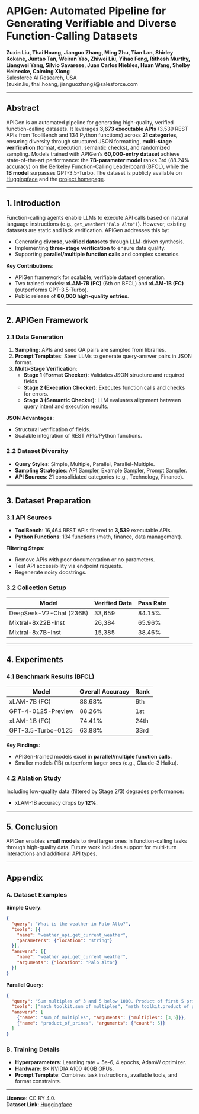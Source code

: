 
# APIGen: Automated Pipeline for Generating Verifiable and Diverse Function-Calling Datasets  
**Zuxin Liu, Thai Hoang, Jianguo Zhang, Ming Zhu, Tian Lan, Shirley Kokane, Juntao Tan, Weiran Yao, Zhiwei Liu, Yihao Feng, Rithesh Murthy, Liangwei Yang, Silvio Savarese, Juan Carlos Niebles, Huan Wang, Shelby Heinecke, Caiming Xiong**  
Salesforce AI Research, USA  
{zuxin.liu, thai.hoang, jianguozhang}@salesforce.com  

---

## Abstract  
APIGen is an automated pipeline for generating high-quality, verified function-calling datasets. It leverages **3,673 executable APIs** (3,539 REST APIs from ToolBench and 134 Python functions) across **21 categories**, ensuring diversity through structured JSON formatting, **multi-stage verification** (format, execution, semantic checks), and randomized sampling. Models trained with APIGen’s **60,000-entry dataset** achieve state-of-the-art performance: the **7B-parameter model** ranks 3rd (88.24% accuracy) on the Berkeley Function-Calling Leaderboard (BFCL), while the **1B model** surpasses GPT-3.5-Turbo. The dataset is publicly available on [Huggingface](https://huggingface.co/datasets/Salesforce/xlam-function-calling-60k) and the [project homepage](https://apigen-pipeline.github.io/).

---

## 1. Introduction  
Function-calling agents enable LLMs to execute API calls based on natural language instructions (e.g., `get_weather("Palo Alto")`). However, existing datasets are static and lack verification. APIGen addresses this by:  
- Generating **diverse, verified datasets** through LLM-driven synthesis.  
- Implementing **three-stage verification** to ensure data quality.  
- Supporting **parallel/multiple function calls** and complex scenarios.  

**Key Contributions**:  
- APIGen framework for scalable, verifiable dataset generation.  
- Two trained models: **xLAM-7B (FC)** (6th on BFCL) and **xLAM-1B (FC)** (outperforms GPT-3.5-Turbo).  
- Public release of **60,000 high-quality entries**.  

---

## 2. APIGen Framework  
### 2.1 Data Generation  
1. **Sampling**: APIs and seed QA pairs are sampled from libraries.  
2. **Prompt Templates**: Steer LLMs to generate query-answer pairs in JSON format.  
3. **Multi-Stage Verification**:  
   - **Stage 1 (Format Checker)**: Validates JSON structure and required fields.  
   - **Stage 2 (Execution Checker)**: Executes function calls and checks for errors.  
   - **Stage 3 (Semantic Checker)**: LLM evaluates alignment between query intent and execution results.  

**JSON Advantages**:  
- Structural verification of fields.  
- Scalable integration of REST APIs/Python functions.  

### 2.2 Dataset Diversity  
- **Query Styles**: Simple, Multiple, Parallel, Parallel-Multiple.  
- **Sampling Strategies**: API Sampler, Example Sampler, Prompt Sampler.  
- **API Sources**: 21 consolidated categories (e.g., Technology, Finance).  

---

## 3. Dataset Preparation  
### 3.1 API Sources  
- **ToolBench**: 16,464 REST APIs filtered to **3,539** executable APIs.  
- **Python Functions**: 134 functions (math, finance, data management).  

**Filtering Steps**:  
- Remove APIs with poor documentation or no parameters.  
- Test API accessibility via endpoint requests.  
- Regenerate noisy docstrings.  

### 3.2 Collection Setup  
| **Model**                | Verified Data | Pass Rate |  
|--------------------------|---------------|-----------|  
| DeepSeek-V2-Chat (236B)  | 33,659        | 84.15%    |  
| Mixtral-8x22B-Inst       | 26,384        | 65.96%    |  
| Mixtral-8x7B-Inst        | 15,385        | 38.46%    |  

---

## 4. Experiments  
### 4.1 Benchmark Results (BFCL)  
| **Model**            | Overall Accuracy | Rank |  
|----------------------|------------------|------|  
| xLAM-7B (FC)         | 88.68%           | 6th  |  
| GPT-4-0125-Preview   | 88.26%           | 1st  |  
| xLAM-1B (FC)         | 74.41%           | 24th |  
| GPT-3.5-Turbo-0125   | 63.88%           | 33rd |  

**Key Findings**:  
- APIGen-trained models excel in **parallel/multiple function calls**.  
- Smaller models (1B) outperform larger ones (e.g., Claude-3 Haiku).  

### 4.2 Ablation Study  
Including low-quality data (filtered by Stage 2/3) degrades performance:  
- xLAM-1B accuracy drops by **12%**.  

---

## 5. Conclusion  
APIGen enables **small models** to rival larger ones in function-calling tasks through high-quality data. Future work includes support for multi-turn interactions and additional API types.  

---

## Appendix  
### A. Dataset Examples  
**Simple Query**:  
```json  
{  
  "query": "What is the weather in Palo Alto?",  
  "tools": [{  
    "name": "weather_api.get_current_weather",  
    "parameters": {"location": "string"}  
  }],  
  "answers": [{  
    "name": "weather_api.get_current_weather",  
    "arguments": {"location": "Palo Alto"}  
  }]  
}  
```  

**Parallel Query**:  
```json  
{  
  "query": "Sum multiples of 3 and 5 below 1000. Product of first 5 primes.",  
  "tools": ["math_toolkit.sum_of_multiples", "math_toolkit.product_of_primes"],  
  "answers": [  
    {"name": "sum_of_multiples", "arguments": {"multiples": [3,5]}},  
    {"name": "product_of_primes", "arguments": {"count": 5}}  
  ]  
}  
```  

### B. Training Details  
- **Hyperparameters**: Learning rate = 5e-6, 4 epochs, AdamW optimizer.  
- **Hardware**: 8× NVIDIA A100 40GB GPUs.  
- **Prompt Template**: Combines task instructions, available tools, and format constraints.  

---  
**License**: CC BY 4.0.  
**Dataset Link**: [Huggingface](https://huggingface.co/datasets/Salesforce/xlam-function-calling-60k)  
```